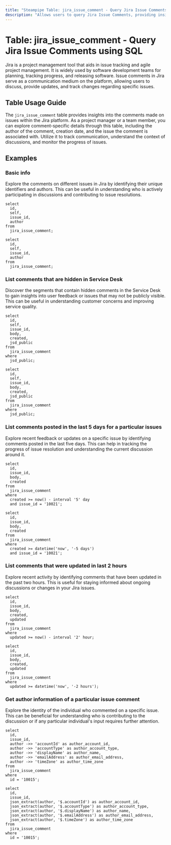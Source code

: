 ```yaml
---
title: "Steampipe Table: jira_issue_comment - Query Jira Issue Comments using SQL"
description: "Allows users to query Jira Issue Comments, providing insights into the details of comments made on issues within the Jira platform."
---
```


# Table: jira_issue_comment - Query Jira Issue Comments using SQL

Jira is a project management tool that aids in issue tracking and agile project management. It is widely used by software development teams for planning, tracking progress, and releasing software. Issue comments in Jira serve as a communication medium on the platform, allowing users to discuss, provide updates, and track changes regarding specific issues.

## Table Usage Guide

The `jira_issue_comment` table provides insights into the comments made on issues within the Jira platform. As a project manager or a team member, you can explore comment-specific details through this table, including the author of the comment, creation date, and the issue the comment is associated with. Utilize it to track communication, understand the context of discussions, and monitor the progress of issues.

## Examples

### Basic info
Explore the comments on different issues in Jira by identifying their unique identifiers and authors. This can be useful in understanding who is actively participating in discussions and contributing to issue resolutions.

```sql+postgres
select
  id,
  self,
  issue_id,
  author
from
  jira_issue_comment;
```

```sql+sqlite
select
  id,
  self,
  issue_id,
  author
from
  jira_issue_comment;
```

### List comments that are hidden in Service Desk
Discover the segments that contain hidden comments in the Service Desk to gain insights into user feedback or issues that may not be publicly visible. This can be useful in understanding customer concerns and improving service quality.

```sql+postgres
select
  id,
  self,
  issue_id,
  body,
  created,
  jsd_public
from
  jira_issue_comment
where
  jsd_public;
```

```sql+sqlite
select
  id,
  self,
  issue_id,
  body,
  created,
  jsd_public
from
  jira_issue_comment
where
  jsd_public;
```

### List comments posted in the last 5 days for a particular issues
Explore recent feedback or updates on a specific issue by identifying comments posted in the last five days. This can help in tracking the progress of issue resolution and understanding the current discussion around it.

```sql+postgres
select
  id,
  issue_id,
  body,
  created
from
  jira_issue_comment
where
  created >= now() - interval '5' day
  and issue_id = '10021';
```

```sql+sqlite
select
  id,
  issue_id,
  body,
  created
from
  jira_issue_comment
where
  created >= datetime('now', '-5 days')
  and issue_id = '10021';
```

### List comments that were updated in last 2 hours
Explore recent activity by identifying comments that have been updated in the past two hours. This is useful for staying informed about ongoing discussions or changes in your Jira issues.

```sql+postgres
select
  id,
  issue_id,
  body,
  created,
  updated
from
  jira_issue_comment
where
  updated >= now() - interval '2' hour;
```

```sql+sqlite
select
  id,
  issue_id,
  body,
  created,
  updated
from
  jira_issue_comment
where
  updated >= datetime('now', '-2 hours');
```

### Get author information of a particular issue comment
Explore the identity of the individual who commented on a specific issue. This can be beneficial for understanding who is contributing to the discussion or if any particular individual's input requires further attention.

```sql+postgres
select
  id,
  issue_id,
  author ->> 'accountId' as author_account_id,
  author ->> 'accountType' as author_account_type,
  author ->> 'displayName' as author_name,
  author ->> 'emailAddress' as author_email_address,
  author ->> 'timeZone' as author_time_zone
from
  jira_issue_comment
where
  id = '10015';
```

```sql+sqlite
select
  id,
  issue_id,
  json_extract(author, '$.accountId') as author_account_id,
  json_extract(author, '$.accountType') as author_account_type,
  json_extract(author, '$.displayName') as author_name,
  json_extract(author, '$.emailAddress') as author_email_address,
  json_extract(author, '$.timeZone') as author_time_zone
from
  jira_issue_comment
where
  id = '10015';
```